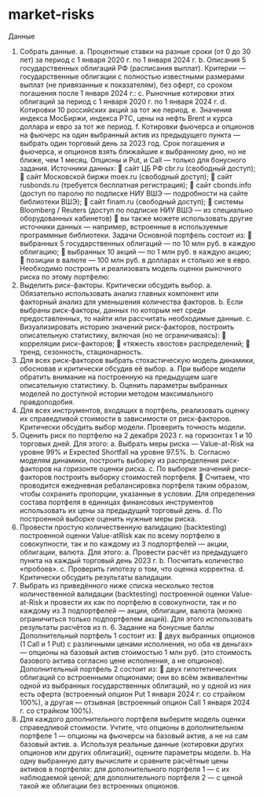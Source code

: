 # market-risks
Данные
1. Собрать данные.
a. Процентные ставки на разные сроки (от 0 до 30 лет) за период с 1 января 2020 г. по
1 января 2024 г.
b. Описания 5 государственных облигаций РФ (расписания выплат). Критерии —
государственные облигации с полностью известными размерами выплат (не
привязанные к показателям), без оферт, со сроком погашения после 1 января
2024 г.:
c. Рыночные котировки этих облигаций за период с 1 января 2020 г. по 1 января
2024 г.
d. Котировки 10 российских акций за тот же период.
e. Значения индекса МосБиржи, индекса РТС, цены на нефть Brent и курса доллара и
евро за тот же период.
f. Котировки фьючерса и опционов на фьючерс на один выбранный актив из
предыдущего пункта — выбрать один торговый день за 2023 год. Срок погашения и
фьючерса, и опционов взять ближайшие к выбранному дню, но не ближе, чем 1
месяц. Опционы и Put, и Call — только для бонусного задания.
Источники данных:
 сайт ЦБ РФ cbr.ru (свободный доступ);
 сайт Московской биржи moex.ru (свободный доступ);
 сайт rusbonds.ru (требуется бесплатная регистрация);
 сайт cbonds.info (доступ по паролю по подписке НИУ ВШЭ — подробности на сайте библиотеки
ВШЭ);
 сайт finam.ru (свободный доступ);
 системы Bloomberg / Reuters (доступ по подписке НИУ ВШЭ — из специально оборудованных
кабинетов)
 вы также можете использовать другие источники данных — например, встроенные в
используемые программные библиотеки.
Задачи
Основной портфель состоит из:
 выбранных 5 государственных облигаций — по 10 млн руб. в каждую облигацию;
 выбранных 10 акций — по 1 млн руб. в каждую акцию;
 позиции в валюте — 100 млн руб. в долларах и столько же в евро.
Необходимо построить и реализовать модель оценки рыночного риска по этому портфелю:
2. Выделить риск-факторы. Критически обсудить выбор.
a. Обязательно использовать анализ главных компонент или факторный анализ для
уменьшения количества факторов.
b. Если выбраны риск-факторы, данных по которым нет среди предоставленных, то
найти или рассчитать необходимые данные.
c. Визуализировать историю значений риск-факторов, построить описательную
статистику, включая (но не ограничиваясь):
 корреляции риск-факторов;
 «тяжесть хвостов» распределений;
 тренд, сезонность, стационарность.
3. Для всех риск-факторов выбрать стохастическую модель динамики, обосновав и
критически обсудив её выбор.
a. При выборе модели обратить внимание на построенную на предыдущем шаге
описательную статистику.
b. Оценить параметры выбранных моделей по доступной истории методом
максимального правдоподобия.
4. Для всех инструментов, входящих в портфель, реализовать оценку их справедливой
стоимости в зависимости от риск-факторов. Критически обсудить выбор модели.
Проверить точность модели.
5. Оценить риск по портфелю на 2 декабря 2023 г. на горизонтах 1 и 10 торговых дней. Для
этого:
a. Выбрать меры риска — Value-at-Risk на уровне 99% и Expected Shortfall на уровне
97.5%.
b. Согласно моделям динамики, построить выборку из распределения риск-факторов
на горизонте оценки риска.
c. По выборке значений риск-факторов построить выборку стоимостей портфеля.
 Считаем, что проводится ежедневная ребалансировка портфеля таким
образом, чтобы сохранить пропорции, указанные в условии. Для
определения состава портфеля в единицах финансовых инструментов
использовать их цены за предыдущий торговый день.
d. По построенной выборке оценить нужные меры риска.
6. Провести простую количественную валидацию (backtesting) построенной оценки Value-atRisk как по всему портфелю в совокупности, так и по каждому из 3 подпортфелей — акции,
облигации, валюта. Для этого:
a. Провести расчёт из предыдущего пункта на каждый торговый день 2023 г.
b. Посчитать количество «пробоев».
c. Проверить гипотезу о том, что оценка корректна.
d. Критически обсудить результаты валидации.
7. Выбрать из приведённого ниже списка несколько тестов количественной валидации
(backtesting) построенной оценки Value-at-Risk и провести их как по портфелю в
совокупности, так и по каждому из 3 подпортфелей — акции, облигации, валюта (можно
ограничиться только подпортфелем акций). Для этого использовать результаты расчётов
из п. 6.
Задание на бонусные баллы
Дополнительный портфель 1 состоит из:
 двух выбранных опционов (1 Call и 1 Put) с различными ценами исполнения, но оба
«в деньгах» — опционы на базовый актив стоимостью 1 млн руб. (это стоимость базового
актива согласно цене исполнения, а не опционов).
Дополнительный портфель 2 состоит из:
 двух гипотетических облигаций со встроенными опционами; они во всём эквивалентны
одной из выбранных государственных облигаций, но у одной из них есть оферта
(встроенный опцион Put 1 января 2024 г. со страйком 100%), а другая — отзывная
(встроенный опцион Call 1 января 2024 г. со страйком 100%).
8. Для каждого дополнительного портфеля выберите модель оценки справедливой
стоимости. Учтите, что опционы в дополнительном портфеле 1 — опционы на фьючерсы
на базовый актив, а не на сам базовый актив.
a. Используя реальные данные (котировки других опционов или других облигаций),
оцените параметры модели.
b. На одну выбранную дату вычислите и сравните расчётные цены активов в
портфелях: для дополнительного портфеля 1 — с их наблюдаемой ценой; для
дополнительного портфеля 2 — с ценой такой же облигации без встроенных
опционов.
